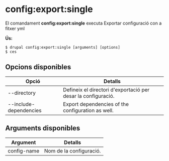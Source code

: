 # config:export:single
El comandament **config:export:single** executa Exportar configuració con a fitxer yml

**Ús:**
```
$ drupal config:export:single [arguments] [options] 
$ ces  
```

## Opcions disponibles
Opció | Detalls
-------|-------------
--directory | Defineix el directori d'exportació per desar la configuració.
--include-dependencies | Export dependencies of the configuration as well.

## Arguments disponibles
Argument | Detalls
---------|-------------
config-name | Nom de la configuració.
